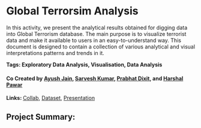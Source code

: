# Global Terrorsim Analysis
In this activity, we present the analytical results obtained for digging data into Global Terrorism database. The main purpose is to visualize terrorist data and make it available to users in an easy-to-understand way. This document is designed to contain a collection of various analytical and visual interpretations patterns and trends in it. 

<b> Tags: Exploratory Data Analysis, Visualisation, Data Analysis </b> 
#### Co Created by [Ayush Jain](https://github.com/ishu1995), [Sarvesh Kumar](https://github.com/sky309), [Prabhat Dixit](https://github.com/prapcode), and [Harshal Pawar](https://github.com/HarshalPawar88)
<b> Links: </b> [Collab](https://github.com/ishu1995/Global-Terrorism-Analysis/blob/main/CH_%7BFinal_Notebook%7D%7BTeam_Time%7D_%7BGlobal_Terrorism_Analysis%7D_Capstone_Project.ipynb), [Dataset](https://drive.google.com/file/d/1_VJ0L_mX4a1xBYo4Uvz_ND3_-xDW5ebq/view?usp=sharing), [Presentation](https://docs.google.com/presentation/d/19mIPH-6ZdG2zmJsIstJ6-Tz3Z23K7I-2dMFYBfkSnQk/)
## Project Summary: 

